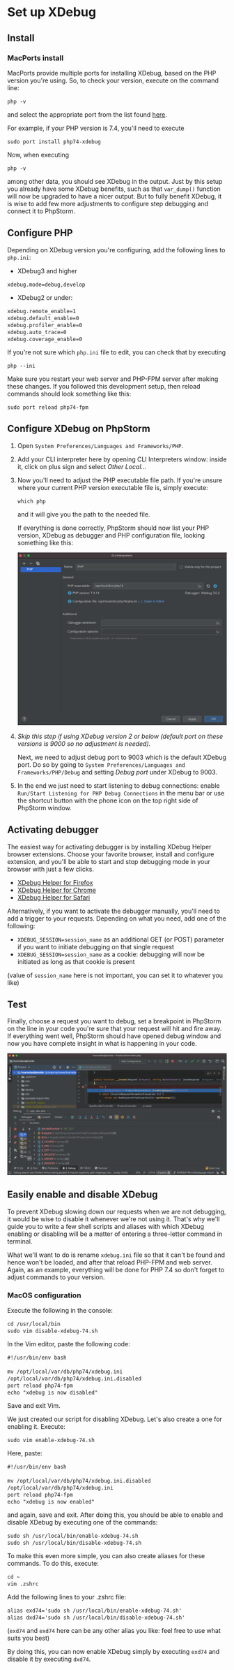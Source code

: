 # Set up XDebug

## Install

### MacPorts install
MacPorts provide multiple ports for installing XDebug, based on the PHP version you're using. So, to check your version, execute on the command line:
```
php -v
```
and select the appropriate port from the list found [here](https://ports.macports.org/?search=xdebug&search_by=name).

For example, if your PHP version is 7.4, you'll need to execute
```
sudo port install php74-xdebug
```

Now, when executing
```
php -v
```
among other data, you should see XDebug in the output. Just by this setup you already have some XDebug benefits, such as that `var_dump()` function will now be upgraded to have a nicer output. But to fully benefit XDebug, it is wise to add few more adjustments to configure step debugging and connect it to PhpStorm.

## Configure PHP
Depending on XDebug version you're configuring, add the following lines to `php.ini`:
- XDebug3 and higher
```
xdebug.mode=debug,develop
```

- XDebug2 or under:
```
xdebug.remote_enable=1
xdebug.default_enable=0
xdebug.profiler_enable=0
xdebug.auto_trace=0
xdebug.coverage_enable=0
```

If you're not sure which `php.ini` file to edit, you can check that by executing
```
php --ini
```
Make sure you restart your web server and PHP-FPM server after making these changes. If you followed this development setup, then reload commands should look something like this:
```
sudo port reload php74-fpm
```

## Configure XDebug on PhpStorm

1. Open `System Preferences/Languages and Frameworks/PHP`.
1. Add your CLI interpreter here by opening CLI Interpreters window: inside it, click on plus sign and select *Other Local...*
1. Now you'll need to adjust the PHP executable file path. If you're unsure where your current PHP version executable file is, simply execute:
    ```
    which php
    ```
    and it will give you the path to the needed file.

    If everything is done correctly, PhpStorm should now list your PHP version, XDebug as debugger and PHP configuration file, looking something like this:
    
    ![PhpStorm XDebug config](phpstorm-xdebug-config.png)

1. *Skip this step if using XDebug version 2 or below (default port on these versions is 9000 so no adjustment is needed).*
 
    Next, we need to adjust debug port to 9003 which is the default XDebug port. Do so by going to `System Preferences/Languages and Frameworks/PHP/Debug` and setting *Debug port* under XDebug to 9003.
1. In the end we just need to start listening to debug connections: enable `Run/Start Listening for PHP Debug Connections` in the menu bar or use the shortcut button with the phone icon on the top right side of PhpStorm window.

## Activating debugger
The easiest way for activating debugger is by installing XDebug Helper browser extensions. Choose your favorite browser, install and configure extension, and you'll be able to start and stop debugging mode in your browser with just a few clicks.
- [XDebug Helper for Firefox](https://addons.mozilla.org/en-GB/firefox/addon/xdebug-helper-for-firefox/)
- [XDebug Helper for Chrome](https://chrome.google.com/webstore/detail/xdebug-helper/eadndfjplgieldjbigjakmdgkmoaaaoc)
- [XDebug Helper for Safari](https://apps.apple.com/app/safari-xdebug-toggle/id1437227804?mt=12)

Alternatively, if you want to activate the debugger manually, you'll need to add a trigger to your requests. Depending on what you need, add one of the following:
- `XDEBUG_SESSION=session_name` as an additional GET (or POST) parameter if you want to initiate debugging on that single request
- `XDEBUG_SESSION=session_name` as a cookie: debugging will now be initiated as long as that cookie is present

(value of `session_name` here is not important, you can set it to whatever you like)

## Test
Finally, choose a request you want to debug, set a breakpoint in PhpStorm on the line in your code you're sure that your request will hit and fire away. If everything went well, PhpStorm should have opened debug window and now you have complete insight in what is happening in your code.

![PhpStorm debug window](phpstorm-debugging.png)

## Easily enable and disable XDebug
To prevent XDebug slowing down our requests when we are not debugging, it would be wise to disable it whenever we're not using it. That's why we'll guide you to write a few shell scripts and aliases with which XDebug enabling or disabling will be a matter of entering a three-letter command in terminal.

What we'll want to do is rename `xdebug.ini` file so that it can't be found and hence won't be loaded, and after that reload PHP-FPM and web server. Again, as an example, everything will be done for PHP 7.4 so don't forget to adjust commands to your version.

### MacOS configuration
Execute the following in the console:
```
cd /usr/local/bin
sudo vim disable-xdebug-74.sh
```
In the Vim editor, paste the following code:
```
#!/usr/bin/env bash

mv /opt/local/var/db/php74/xdebug.ini /opt/local/var/db/php74/xdebug.ini.disabled
port reload php74-fpm
echo "xdebug is now disabled"
```
Save and exit Vim.

We just created our script for disabling XDebug. Let's also create a one for enabling it. Execute:
```
sudo vim enable-xdebug-74.sh
```
Here, paste:
```
#!/usr/bin/env bash

mv /opt/local/var/db/php74/xdebug.ini.disabled /opt/local/var/db/php74/xdebug.ini
port reload php74-fpm
echo "xdebug is now enabled"
```
and again, save and exit. After doing this, you should be able to enable and disable XDebug by executing one of the commands:
```
sudo sh /usr/local/bin/enable-xdebug-74.sh
sudo sh /usr/local/bin/disable-xdebug-74.sh
```

To make this even more simple, you can also create aliases for these commands. To do this, execute:
```
cd ~
vim .zshrc
```

Add the following lines to your .zshrc file:
```
alias exd74='sudo sh /usr/local/bin/enable-xdebug-74.sh'
alias dxd74='sudo sh /usr/local/bin/disable-xdebug-74.sh'
```
(`exd74` and `exd74` here can be any other alias you like: feel free to use what suits you best)

By doing this, you can now enable XDebug simply by executing `exd74` and disable it by executing `dxd74`.
